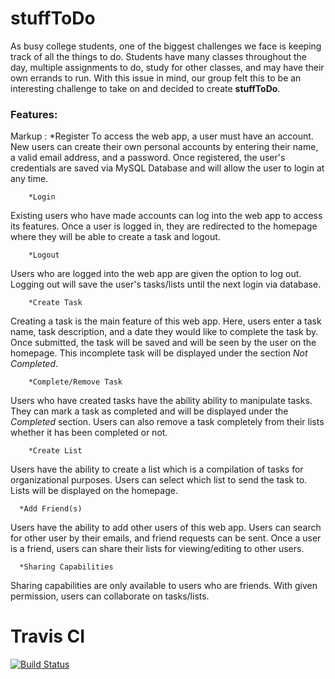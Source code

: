 # stuffToDo

As busy college students, one of the biggest challenges we face is keeping track of all the things to do. Students have many classes throughout the day, multiple assignments to do, study for other classes, and may have their own errands to run. With this issue in mind, our group felt this to be an interesting challenge to take on and decided to create **stuffToDo**. 

### Features: ###

Markup : *Register
To access the web app, a user must have an account. New users can create their own personal accounts by entering their name, a valid email address, and a password. Once registered, the user's credentials are saved via MySQL Database and will allow the user to login at any time. 

        *Login
Existing users who have made accounts can log into the web app to access its features. Once a user is logged in, they are redirected to the homepage where they will be able to create a task and logout.

        *Logout
Users who are logged into the web app are given the option to log out. Logging out will save the user's tasks/lists until the next login via database. 

        *Create Task
Creating a task is the main feature of this web app. Here, users enter a task name, task description, and a date they would like to complete the task by. Once submitted, the task will be saved and will be seen by the user on the homepage. This incomplete task will be displayed under the section *Not Completed*.

        *Complete/Remove Task
Users who have created tasks have the ability ability to manipulate tasks. They can mark a task as completed and will be displayed under the *Completed* section. Users can also remove a task completely from their lists whether it has been completed or not.  

        *Create List
Users have the ability to create a list which is a compilation of tasks for organizational purposes. Users can select which list to send the task to. Lists will be displayed on the homepage. 

      *Add Friend(s)
Users have the ability to add other users of this web app. Users can search for other user by their emails, and friend requests can be sent. Once a user is a friend, users can share their lists for viewing/editing to other users.

      *Sharing Capabilities
Sharing capabilities are only available to users who are friends. With given permission, users can collaborate on tasks/lists.


# Travis CI

[![Build Status](https://travis-ci.com/donieypon/Team8.svg?branch=master)](https://travis-ci.com/donieypon/Team8)
